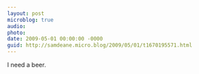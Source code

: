 ```yaml
---
layout: post
microblog: true
audio: 
photo: 
date: 2009-05-01 00:00:00 -0000
guid: http://samdeane.micro.blog/2009/05/01/t1670195571.html
---
```

I need a beer.
